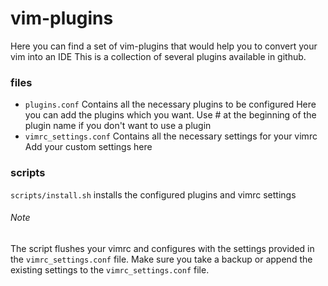 # vim-plugins
Here you can find a set of vim-plugins that
would help you to convert your vim into an IDE
This is a collection of several plugins
available in github.

### files
+ `plugins.conf`
Contains all the necessary plugins to be configured
Here you can add the plugins which you want.
Use # at the beginning of the plugin name if you don't
want to use a plugin
+ `vimrc_settings.conf`
Contains all the necessary settings for your vimrc
Add your custom settings here

### scripts
`scripts/install.sh` installs the configured plugins
and vimrc settings
###### Note
The script flushes your vimrc and configures with the
settings provided in the `vimrc_settings.conf` file.
Make sure you take a backup or append the existing settings
to the `vimrc_settings.conf` file.

